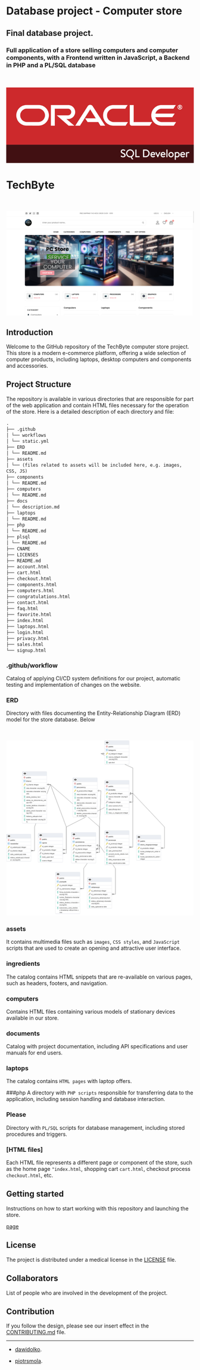 # Database project - Computer store
## Final database project.
### Full application of a store selling computers and computer components, with a Frontend written in JavaScript, a Backend in PHP and a PL/SQL database
<br><br>![info](assets/images/plsql.png)

# TechByte

<br><br>![info](assets/images/Main.png)

## Introduction
Welcome to the GitHub repository of the TechByte computer store project. This store is a modern e-commerce platform, offering a wide selection of computer products, including laptops, desktop computers and components and accessories.

## Project Structure
The repository is available in various directories that are responsible for part of the web application and contain HTML files necessary for the operation of the store. Here is a detailed description of each directory and file:
```
.
├── .github
│ └── workflows
│ └── static.yml
├── ERD
│ └── README.md
├── assets
│ └── (files related to assets will be included here, e.g. images, CSS, JS)
├── components
│ └── README.md
├── computers
│ └── README.md
├── docs
│ └── description.md
├── laptops
│ └── README.md
├── php
│ └── README.md
├── plsql
│ └── README.md
├── CNAME
├── LICENSES
├── README.md
├── account.html
├── cart.html
├── checkout.html
├── components.html
├── computers.html
├── congratulations.html
├── contact.html
├── faq.html
├── favorite.html
├── index.html
├── laptops.html
├── login.html
├── privacy.html
├── sales.html
└── signup.html
```

### .github/workflow
Catalog of applying CI/CD system definitions for our project, automatic testing and implementation of changes on the website.

### ERD
Directory with files documenting the Entity-Relationship Diagram (ERD) model for the store database. Below

<br><br>![info](ERD/ERD.png)

### assets
It contains multimedia files such as `images`, `CSS styles`, and `JavaScript` scripts that are used to create an opening and attractive user interface.

### ingredients
The catalog contains HTML snippets that are re-available on various pages, such as headers, footers, and navigation.

### computers
Contains HTML files containing various models of stationary devices available in our store.

### documents
Catalog with project documentation, including API specifications and user manuals for end users.

### laptops
The catalog contains `HTML pages` with laptop offers.

###php
A directory with `PHP scripts` responsible for transferring data to the application, including session handling and database interaction.

### Please
Directory with `PL/SQL` scripts for database management, including stored procedures and triggers.

### [HTML files]
Each HTML file represents a different page or component of the store, such as the home page `"index.html`, shopping cart `cart.html`, checkout process `checkout.html`, etc.

## Getting started
Instructions on how to start working with this repository and launching the store.

[page](https://piotrsmola.dawidolko.pl/)

## License
The project is distributed under a medical license in the [LICENSE](https://github.com/dawidolko/Database-Project-ComputerStore/blob/main/LICENSE) file.

## Collaborators
List of people who are involved in the development of the project.

## Contribution
If you follow the design, please see our insert effect in the [CONTRIBUTING.md](https://github.com/dawidolko/Database-Project-ComputerStore/blob/main/CONTRIBUTING.md) file.

---

- [dawidolko](https://github.com/dawidolko).

- [piotrsmola](https://github.com/piotrsmola).
